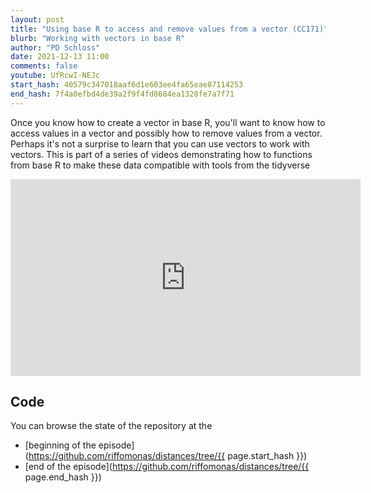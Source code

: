 ```yaml
---
layout: post
title: "Using base R to access and remove values from a vector (CC171)"
blurb: "Working with vectors in base R"
author: "PD Schloss"
date: 2021-12-13 11:00
comments: false
youtube: UfRcwI-NEJc
start_hash: 40579c347018aaf6d1e603ee4fa65eae87114253
end_hash: 7f4a0efbd4de39a2f9f4fd8684ea1328fe7a7f71
---
```


Once you know how to create a vector in base R, you'll want to know how to access values in a vector and possibly how to remove values from a vector. Perhaps it's not a surprise to learn that you can use vectors to work with vectors. This is part of a series of videos demonstrating how to functions from base R to make these data compatible with tools from the tidyverse


<iframe style="margin: 0 auto;display:block;" width="560" height="315" src="https://www.youtube.com/embed/{{ page.youtube }}" frameborder="0" allow="accelerometer; autoplay; encrypted-media; gyroscope; picture-in-picture" allowfullscreen></iframe>


## Code

You can browse the state of the repository at the
* [beginning of the episode](https://github.com/riffomonas/distances/tree/{{ page.start_hash }})
* [end of the episode](https://github.com/riffomonas/distances/tree/{{ page.end_hash }})
